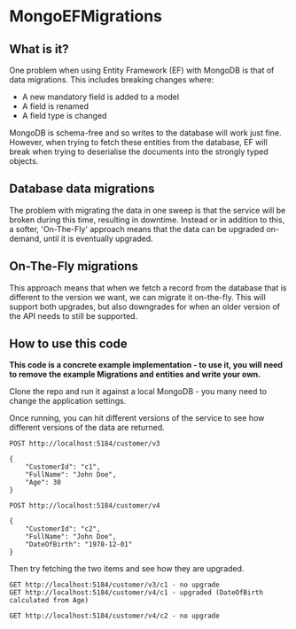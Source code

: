 # MongoEFMigrations

## What is it?
One problem when using Entity Framework (EF) with MongoDB is that of data migrations. This includes breaking changes where:
- A new mandatory field is added to a model
- A field is renamed
- A field type is changed

MongoDB is schema-free and so writes to the database will work just fine. However, when trying to fetch these entities from the database,
EF will break when trying to deserialise the documents into the strongly typed objects.

## Database data migrations
The problem with migrating the data in one sweep is that the service will be broken during this time, resulting in downtime.
Instead or in addition to this, a softer, 'On-The-Fly' approach means that the data can be upgraded on-demand, until it is eventually upgraded.

## On-The-Fly migrations
This approach means that when we fetch a record from the database that is different to the version we want, we can migrate it on-the-fly.
This will support both upgrades, but also downgrades for when an older version of the API needs to still be supported.

## How to use this code

**This code is a concrete example implementation - to use it, you will need to remove the example Migrations and entities and write your own.**

Clone the repo and run it against a local MongoDB - you many need to change the application settings.

Once running, you can hit different versions of the service to see how different versions of the data are returned.

```
POST http://localhost:5184/customer/v3

{
    "CustomerId": "c1",
    "FullName": "John Doe",
    "Age": 30
}
```

```
POST http://localhost:5184/customer/v4

{
    "CustomerId": "c2",
    "FullName": "John Doe",
    "DateOfBirth": "1978-12-01"
}
```

Then try fetching the two items and see how they are upgraded.
```
GET http://localhost:5184/customer/v3/c1 - no upgrade
GET http://localhost:5184/customer/v4/c1 - upgraded (DateOfBirth calculated from Age)
```
```
GET http://localhost:5184/customer/v4/c2 - no upgrade
```
